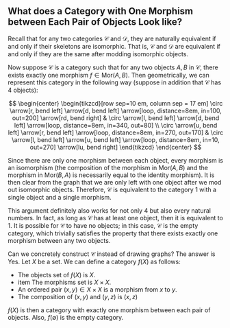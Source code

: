 ## What does a Category with One Morphism between Each Pair of Objects Look like?

Recall that for any two categories $\mathcal{C}$ and $\mathcal{D}$, they are naturally equivalent if and only if their skeletons are isomorphic. That is, $\mathcal{C}$ and $\mathcal{D}$ are equivalent if and only if they are the same after modding isomorphic objects.

Now suppose $\mathcal{C}$ is a category such that for any two objects $A,B$ in $\mathcal{C}$, there exists exactly one morphism $f\in \text{Mor}(A,B)$. Then geometrically, we can represent this category in the following way (suppose in addition that $\mathcal{C}$ has 4 objects):

$$
\begin{center}
    \begin{tikzcd}[row sep=10 em, column sep = 17 em]
\circ \arrow[r, bend left] \arrow[d, bend left] \arrow[loop, distance=8em, in=100, out=200] \arrow[rd, bend right] & \circ \arrow[l, bend left] \arrow[d, bend left] \arrow[loop, distance=8em, in=340, out=80]                        \\
\circ \arrow[u, bend left] \arrow[r, bend left] \arrow[loop, distance=8em, in=270, out=170]                        & \circ \arrow[l, bend left] \arrow[u, bend left] \arrow[loop, distance=8em, in=10, out=270] \arrow[lu, bend right]
\end{tikzcd}
\end{center}
$$

Since there are only one morphism between each object, every morphism is an isomorphism (the composition of the morphism in $\text{Mor}(A,B)$ and the morphism in $\text{Mor}(B,A)$ is necessarily equal to the identity morphism). It is then clear from the graph that we are only left with one object after we mod out isomorphic objects. Therefore, $\mathcal{C}$ is equivalent to the category $1$ with a single object and a single morphism. 

This argument definitely also works for not only 4 but also every natural numbers. In fact, as long as $\mathcal{C}$ has at least one object, then it is equivalent to $1$. It is possible for $\mathcal{C}$ to have no objects; in this case, $\mathcal{C}$ is the empty category, which trivially satisfies the property that there exists exactly one morphism between any two objects. 

Can we concretely construct $\mathcal{C}$ instead of drawing graphs? The answer is Yes. Let $X$ be a set. We can define a category $f(X)$ as follows:

- The objects set of $f(X)$ is $X$.
- item The morphisms set is $X\times X$.
- An ordered pair $(x,y)\in X\times X$ is a morphism from $x$ to $y$.
- The composition of $(x,y)$ and $(y,z)$ is $(x,z)$

$f(X)$ is then a category with exactly one morphism between each pair of objects. Also, $f(\emptyset)$ is the empty category.
